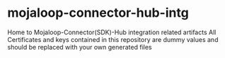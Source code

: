 # mojaloop-connector-hub-intg
Home to Mojaloop-Connector(SDK)-Hub integration related artifacts
All Certificates and keys contained in this repository are dummy values and should be replaced with your own generated files
